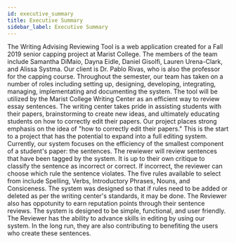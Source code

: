 ```yaml
---
id: executive_summary
title: Executive Summary
sidebar_label: Executive Summary
---
```


The Writing Advising Reviewing Tool is a web application created for a Fall 2019 senior capping project at Marist College. The members of the team include Samantha DiMaio, Dayna Eidle, Daniel Gisolfi, Lauren Urena-Clark, and Alissa Systma. Our client is Dr. Pablo Rivas, who is also the professor for the capping course. Throughout the semester, our team has taken on a number of roles including setting up, designing, developing, integrating, managing, implementating and documenting the system. The tool will be utilized by the Marist College Writing Center as an efficient way to review essay sentences. The writing center takes pride in assisting students with their papers, brainstorming to create new ideas, and ultimately educating students on how to correctly edit their papers. Our project places strong emphasis on the idea of "how to correctly edit their papers." This is the start to a project that has the potential to expand into a full editing system. Currently, our system focuses on the efficiency of the smallest component of a student's paper: the sentences. The rewiewer will review sentences that have been tagged by the system. It is up to their own critique to classify the sentence as incorrect or correct. If incorrect, the reviewer can choose which rule the sentence violates. The five rules available to select from include Spelling, Verbs, Introductory Phrases, Nouns, and Consiceness. The system was designed so that if rules need to be added or deleted as per the writing center's standards, it may be done. The Reviewer also has oppotunity to earn reputation points through their sentence reviews. The system is designed to be simple, functional, and user friendly. The Reviewer has the ability to advance skills in editing by using our system. In the long run, they are also contributing to benefiting the users who create these sentences. 